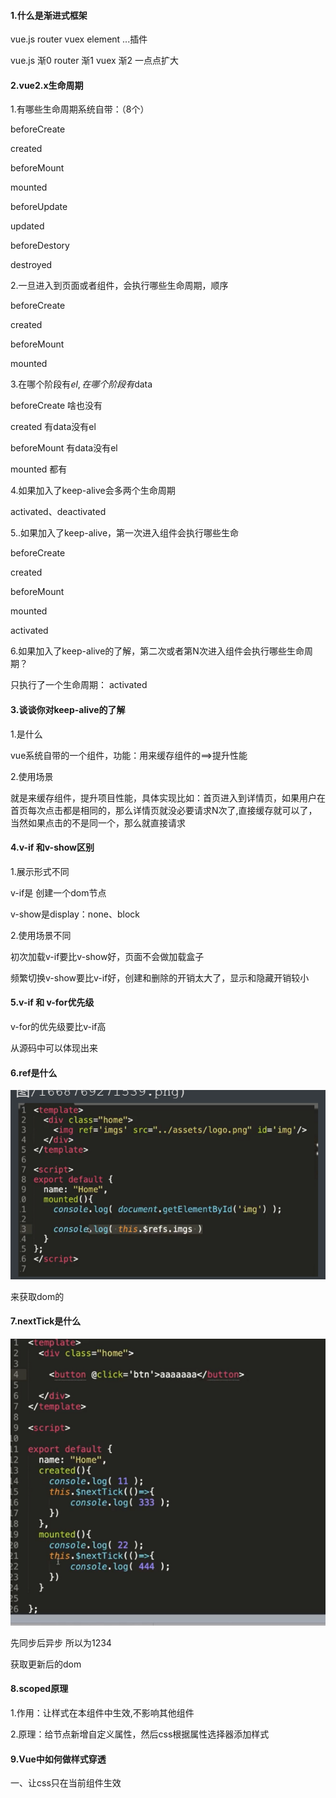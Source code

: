 #### 1.什么是渐进式框架

vue.js  router vuex element ...插件

vue.js 渐0 router 渐1 vuex 渐2   一点点扩大

#### 2.vue2.x生命周期

1.有哪些生命周期系统自带：（8个）

beforeCreate

created

beforeMount

mounted

beforeUpdate

updated

beforeDestory

destroyed

2.一旦进入到页面或者组件，会执行哪些生命周期，顺序

beforeCreate

created

beforeMount

mounted

3.在哪个阶段有$el,在哪个阶段有$data

beforeCreate 啥也没有

created 有data没有el

beforeMount 有data没有el

mounted 都有

4.如果加入了keep-alive会多两个生命周期

activated、deactivated

5..如果加入了keep-alive，第一次进入组件会执行哪些生命

beforeCreate

created

beforeMount

mounted

activated

6.如果加入了keep-alive的了解，第二次或者第N次进入组件会执行哪些生命周期？

只执行了一个生命周期： activated

#### 3.谈谈你对keep-alive的了解

1.是什么

vue系统自带的一个组件，功能：用来缓存组件的==>提升性能

2.使用场景

就是来缓存组件，提升项目性能，具体实现比如：首页进入到详情页，如果用户在首页每次点击都是相同的，那么详情页就没必要请求N次了,直接缓存就可以了，当然如果点击的不是同一个，那么就直接请求

#### 4.v-if 和v-show区别

1.展示形式不同

v-if是 创建一个dom节点

v-show是display：none、block

2.使用场景不同

初次加载v-if要比v-show好，页面不会做加载盒子

频繁切换v-show要比v-if好，创建和删除的开销太大了，显示和隐藏开销较小

#### 5.v-if 和 v-for优先级

v-for的优先级要比v-if高

从源码中可以体现出来

#### 6.ref是什么

![66876976234](面试题截图/1668769762344.png)

来获取dom的

#### 7.nextTick是什么

![66876979092](面试题截图/1668769790926.png)

先同步后异步 所以为1234

获取更新后的dom

#### 8.scoped原理

1.作用：让样式在本组件中生效,不影响其他组件

2.原理：给节点新增自定义属性，然后css根据属性选择器添加样式

#### 9.Vue中如何做样式穿透

一、让css只在当前组件生效

<style scoped>

二、scss、stylus

scss：

​	1.下载

​		npm install sass-loader node-sass --save

​	2.

​		<style lang='scss'  scoped>

​	3.scss 样式穿透

​		父元素 /deep/ 子元素

![66877445966](面试题截图/1668774459661.png)

![66877459448](面试题截图/1668774594487.png)

#### 10.vue组件之间如何传值通信

##### 1.父组件传值子组件

![66877595569](面试题截图/1668775955692.png)

父组件：

<Header :msg='msg'></Header>

![66877625172](面试题截图/1668776251726.png)

子组件：

​	props：[' msg']

​	props：{

​		msg：数据类型

}

##### 2.子组件传值父组件

子组件：

​		this.$emit("自定义事件名称",要传的数据)

![66877650417](面试题截图/1668776504178.png)

![66877652788](面试题截图/1668776527887.png)

父组件：

<Header @childInput='getVal'></Header>

methods：{

​    getVal（msg）{

​		//msg就是子组件传递的数据

}



}

##### 3.兄弟组件之间的传值

   通过一个中转（bus）

![66877701817](面试题截图/1668777018173.png)

A兄弟传值：

​	import bus from '@/common/bus'

​	bus.$emit('toFooter',this.msg)

![66877762188](面试题截图/1668777621889.png)

B兄弟接收

import bus from ‘ @/common/bus’

bus.$on（'toFooter',（data）=>{

   //data是this.msg的数据

​		this.str = data

}

#### 11.computed、methods、watch有什么区别

（1）computed vs methods区别

​	computed是有缓存的，methods没有缓存

（2）computed vs watch区别

​         watch是监听数据或者路由发生了改变才可以响应（执行）

​	computed计算某一个属性的改变，如果某一个值改变了计算属性会监听到进行返回

​       watch是当前监听到的数据改变了，才会执行内部代码

#### 12.props和data优先级谁高

![66877881286](面试题截图/1668778812867.png)

props ===> methods ===> data ===> computed ===> watch

#### 13.Vuex有哪些属性

state、getters、mutations、actions、modules

state：类似于组件中data，存放数据

getters：类似于组件中computed

mutations：类似于组件中methods

actions：提交mutations的

modules：把以上4个属性再细分，让仓库更好管理

![66885948394](面试题截图/1668859483947.png)

![66885967658](面试题截图/1668859676587.png)

![66886022248](面试题截图/1668860222483.png)

![66886028823](面试题截图/1668860288234.png)

#### 14.Vuex是单向数据流还是双向数据流

vuex是单向数据流

#### 15.Vuex中的mutaioons和actions区别

mutations：都是同步事务（一个变另外一个不变）

actions：可以包含任意异步操作（一个变另外一个也变）

在vue调试中可以看出来

#### 16.Vuex如何做持久化存储

Vuex本身不是持久化存储

![66886143912](面试题截图/1668861439129.png)

1.使用localStorage自己写

2.使用vuex-persist插件

vue设置代理解决跨域问题

#### 17.Vue项目打包上线

1.自测==>修改路由模式

2.代理不生效，使用ENV

3.修改路径

![66886244390](面试题截图/1668862443900.png)

#### 18.Vue路由模式

路由模式有两种:history ,hash

区别：

1表现形态不同

​     history：http：//localhost：8080/about

​     hash：http：//localhost：8080/#/about

2.跳转请求

​	history：http：//localhost：8080/id  ===>发送请求

​         hash：不会发送请求

3.打包后前端自测要使用hash，如果使用history会出现空白页




